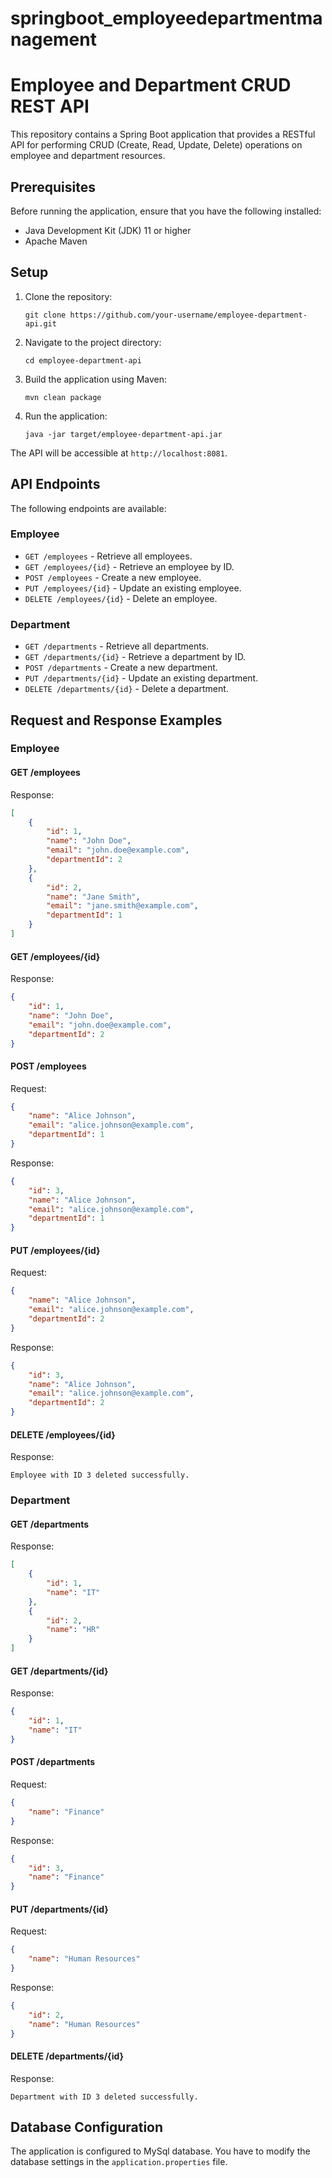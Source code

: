 # springboot_employeedepartmentmanagement

# Employee and Department CRUD REST API

This repository contains a Spring Boot application that provides a RESTful API for performing CRUD (Create, Read, Update, Delete) operations on employee and department resources.

## Prerequisites

Before running the application, ensure that you have the following installed:

- Java Development Kit (JDK) 11 or higher
- Apache Maven

## Setup

1. Clone the repository:

   ```
   git clone https://github.com/your-username/employee-department-api.git
   ```

2. Navigate to the project directory:

   ```
   cd employee-department-api
   ```

3. Build the application using Maven:

   ```
   mvn clean package
   ```

4. Run the application:

   ```
   java -jar target/employee-department-api.jar
   ```

The API will be accessible at `http://localhost:8081`.

## API Endpoints

The following endpoints are available:

### Employee

- `GET /employees` - Retrieve all employees.
- `GET /employees/{id}` - Retrieve an employee by ID.
- `POST /employees` - Create a new employee.
- `PUT /employees/{id}` - Update an existing employee.
- `DELETE /employees/{id}` - Delete an employee.

### Department

- `GET /departments` - Retrieve all departments.
- `GET /departments/{id}` - Retrieve a department by ID.
- `POST /departments` - Create a new department.
- `PUT /departments/{id}` - Update an existing department.
- `DELETE /departments/{id}` - Delete a department.

## Request and Response Examples

### Employee

#### GET /employees

Response:
```json
[
    {
        "id": 1,
        "name": "John Doe",
        "email": "john.doe@example.com",
        "departmentId": 2
    },
    {
        "id": 2,
        "name": "Jane Smith",
        "email": "jane.smith@example.com",
        "departmentId": 1
    }
]
```

#### GET /employees/{id}

Response:
```json
{
    "id": 1,
    "name": "John Doe",
    "email": "john.doe@example.com",
    "departmentId": 2
}
```

#### POST /employees

Request:
```json
{
    "name": "Alice Johnson",
    "email": "alice.johnson@example.com",
    "departmentId": 1
}
```

Response:
```json
{
    "id": 3,
    "name": "Alice Johnson",
    "email": "alice.johnson@example.com",
    "departmentId": 1
}
```

#### PUT /employees/{id}

Request:
```json
{
    "name": "Alice Johnson",
    "email": "alice.johnson@example.com",
    "departmentId": 2
}
```

Response:
```json
{
    "id": 3,
    "name": "Alice Johnson",
    "email": "alice.johnson@example.com",
    "departmentId": 2
}
```

#### DELETE /employees/{id}

Response:
```
Employee with ID 3 deleted successfully.
```

### Department

#### GET /departments

Response:
```json
[
    {
        "id": 1,
        "name": "IT"
    },
    {
        "id": 2,
        "name": "HR"
    }
]
```

#### GET /departments/{id}

Response:
```json
{
    "id": 1,
    "name": "IT"
}
```

#### POST /departments

Request:
```json
{
    "name": "Finance"
}
```

Response:
```json
{
    "id": 3,
    "name": "Finance"
}
```

#### PUT /departments/{id}

Request:
```json
{
    "name": "Human Resources"
}
```

Response:
```json
{
    "id": 2,
    "name": "Human Resources"
}
```

#### DELETE /departments/{id}

Response:
```
Department with ID 3 deleted successfully.
```

## Database Configuration

The application is configured to MySql database.
You have to modify the database settings in the `application.properties` file.

